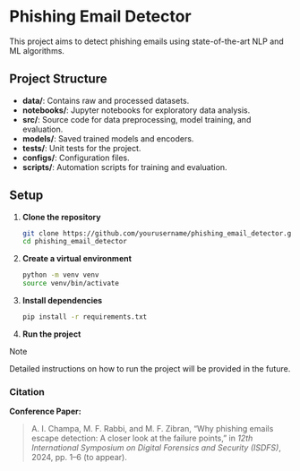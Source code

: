# Phishing Email Detector

This project aims to detect phishing emails using state-of-the-art NLP and ML algorithms.

## Project Structure

- **data/**: Contains raw and processed datasets.
- **notebooks/**: Jupyter notebooks for exploratory data analysis.
- **src/**: Source code for data preprocessing, model training, and evaluation.
- **models/**: Saved trained models and encoders.
- **tests/**: Unit tests for the project.
- **configs/**: Configuration files.
- **scripts/**: Automation scripts for training and evaluation.

## Setup

1. **Clone the repository**

   ```bash
   git clone https://github.com/yourusername/phishing_email_detector.git
   cd phishing_email_detector
   ```

2. **Create a virtual environment**

   ```bash
   python -m venv venv
   source venv/bin/activate
   ```

3. **Install dependencies**

   ```bash
   pip install -r requirements.txt
   ```

4. **Run the project**

> [!NOTE]
> Detailed instructions on how to run the project will be provided in the future.



### **Citation**

**Conference Paper:**
> A. I. Champa, M. F. Rabbi, and M. F. Zibran, “Why phishing emails escape detection: A closer look at the failure points,” in *12th International Symposium on Digital Forensics and Security (ISDFS)*, 2024, pp. 1–6 (to appear).
